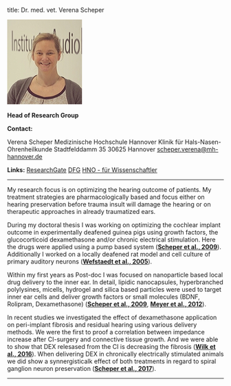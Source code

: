 title: Dr. med. vet. Verena Scheper

![Picture Verena Scheper](Verena.jpg)  
 
**Head of Research Group**

**Contact:**

  Verena Scheper
	Medizinische Hochschule Hannover
	Klinik für Hals-Nasen-Ohrenheilkunde
	Stadtfelddamm 35
	30625 Hannover
	scheper.verena@mh-hannover.de


**Links:**
[ResearchGate](https://www.researchgate.net/profile/Verena_Scheper)
[DFG](http://gepris.dfg.de/gepris/person/118496388)
[HNO - für Wissenschaftler](https://www.mh-hannover.de/18058.html)

***

My research focus is on optimizing the hearing outcome of patients. My treatment strategies are pharmacologically based and focus either on hearing preservation before trauma insult will damage the hearing or on therapeutic approaches in already traumatized ears. 

During my doctoral thesis I was working on optimizing the cochlear implant outcome in experimentally deafened guinea pigs using growth factors, the glucocorticoid dexamethasone and/or chronic electrical stimulation. Here the drugs were applied using a pump based system ([**Scheper et al., 2009**](http://onlinelibrary.wiley.com/doi/10.1002/jnr.21964/abstract)). Additionally I worked on a locally deafened rat model and cell culture of primary auditory neurons ([**Wefstaedt et al., 2005**](http://journals.lww.com/neuroreport/pages/articleviewer.aspx?year=2005&issue=12190&article=00008&type=abstract)). 

Within my first years as Post-doc I was focused on nanoparticle based local drug delivery to the inner ear. In detail, lipidic nanocapsules, hyperbranched polylysines, micells, hydrogel and silica based particles were used to target inner ear cells and deliver growth factors or small molecules (BDNF, Rolipram, Dexamethasone) ([**Scheper et al., 2009**](http://www.futuremedicine.com/doi/abs/10.2217/nnm.09.41?url_ver=Z39.88-2003&rfr_id=ori%3Arid%3Acrossref.org&rfr_dat=cr_pub%3Dpubmed&), [**Meyer et al., 2012**](http://www.dovepress.com/lipidic-nanocapsule-drug-delivery-neuronal-protection-for-cochlear-imp-peer-reviewed-article-IJN)). 

In recent studies we investigated the effect of dexamethasone application on peri-implant fibrosis and residual hearing using various delivery methods. We were the first to proof a correlation between impedance increase after CI-surgery and connective tissue growth. And we were able to show that DEX relesased from the CI is decreasing the fibrosis ([**Wilk et al., 2016**](http://www.ncbi.nlm.nih.gov/pubmed/26840740)). When delivering DEX in chronically electrically stimulated animals we did show a synnergisticalk effect of both treatments in regard to spiral ganglion neuron preservation ([**Scheper et al., 2017**](scheper/publications.html)).

***
